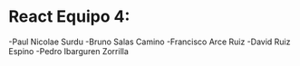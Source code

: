 # React Equipo 4:
-Paul Nicolae Surdu
-Bruno Salas Camino
-Francisco Arce Ruiz
-David Ruiz Espino
-Pedro Ibarguren Zorrilla
